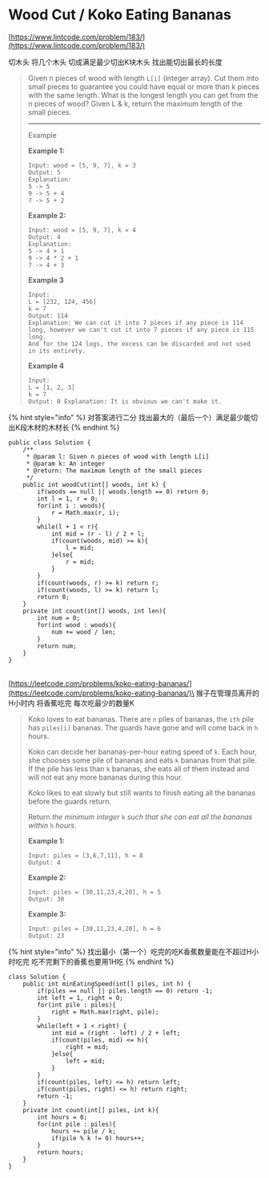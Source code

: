 # Wood Cut / Koko Eating Bananas

[https://www.lintcode.com/problem/183/](https://www.lintcode.com/problem/183/)

切木头 将几个木头 切成满足最少切出K块木头  找出能切出最长的长度

> Given n pieces of wood with length `L[i]` (integer array). Cut them into small pieces to guarantee you could have equal or more than k pieces with the same length. What is the longest length you can get from the n pieces of wood? Given L & k, return the maximum length of the small pieces.
>
> ***
>
> Example
>
> **Example 1:**
>
> ```
> Input: wood = [5, 9, 7], k = 3
> Output: 5
> Explanation: 
> 5 -> 5
> 9 -> 5 + 4
> 7 -> 5 + 2
> ```
>
> **Example 2:**
>
> ```
> Input: wood = [5, 9, 7], k = 4
> Output: 4
> Explanation: 
> 5 -> 4 + 1
> 9 -> 4 * 2 + 1
> 7 -> 4 + 3
> ```
>
> **Example 3**
>
> ```
> Input:
> L = [232, 124, 456]
> k = 7
> Output: 114
> Explanation: We can cut it into 7 pieces if any piece is 114 long, however we can't cut it into 7 pieces if any piece is 115 long.
> And for the 124 logs, the excess can be discarded and not used in its entirety.
> ```
>
> **Example 4**
>
> ```
> Input:
> L = [1, 2, 3]
> k = 7
> Output: 0 Explanation: It is obvious we can't make it.
> ```

{% hint style="info" %}
对答案进行二分 找出最大的（最后一个）满足最少能切出K段木材的木材长
{% endhint %}

```
public class Solution {
    /**
     * @param l: Given n pieces of wood with length L[i]
     * @param k: An integer
     * @return: The maximum length of the small pieces
     */
    public int woodCut(int[] woods, int k) {
        if(woods == null || woods.length == 0) return 0;
        int l = 1, r = 0;
        for(int i : woods){
            r = Math.max(r, i);
        }
        while(l + 1 < r){
            int mid = (r - l) / 2 + l;
            if(count(woods, mid) >= k){
                l = mid;
            }else{
                r = mid;
            }
        }
        if(count(woods, r) >= k) return r;
        if(count(woods, l) >= k) return l;
        return 0;
    }
    private int count(int[] woods, int len){
        int num = 0;
        for(int wood : woods){
            num += wood / len;
        }
        return num;
    }
}
```

\
[https://leetcode.com/problems/koko-eating-bananas/](https://leetcode.com/problems/koko-eating-bananas/)\
猴子在管理员离开的H小时内 将香蕉吃完 每次吃最少的数量K

> Koko loves to eat bananas. There are `n` piles of bananas, the `ith` pile has `piles[i]` bananas. The guards have gone and will come back in `h` hours.
>
> Koko can decide her bananas-per-hour eating speed of `k`. Each hour, she chooses some pile of bananas and eats `k` bananas from that pile. If the pile has less than `k` bananas, she eats all of them instead and will not eat any more bananas during this hour.
>
> Koko likes to eat slowly but still wants to finish eating all the bananas before the guards return.
>
> Return _the minimum integer_ `k` _such that she can eat all the bananas within_ `h` _hours_.
>
> &#x20;
>
> **Example 1:**
>
> ```
> Input: piles = [3,6,7,11], h = 8
> Output: 4
> ```
>
> **Example 2:**
>
> ```
> Input: piles = [30,11,23,4,20], h = 5
> Output: 30
> ```
>
> **Example 3:**
>
> ```
> Input: piles = [30,11,23,4,20], h = 6
> Output: 23
> ```

{% hint style="info" %}
找出最小（第一个）吃完的吃K香蕉数量能在不超过H小时吃完  吃不完剩下的香蕉也要用1H吃
{% endhint %}

```
class Solution {
    public int minEatingSpeed(int[] piles, int h) {
        if(piles == null || piles.length == 0) return -1;
        int left = 1, right = 0;
        for(int pile : piles){
            right = Math.max(right, pile);
        }
        while(left + 1 < right) {
            int mid = (right - left) / 2 + left;
            if(count(piles, mid) <= h){
                right = mid;
            }else{
                left = mid;
            }
        }
        if(count(piles, left) <= h) return left;
        if(count(piles, right) <= h) return right;
        return -1;
    }
    private int count(int[] piles, int k){
        int hours = 0;
        for(int pile : piles){
            hours += pile / k;
            if(pile % k != 0) hours++;
        }
        return hours;
    }
}
```
